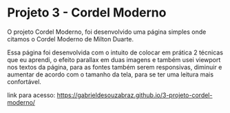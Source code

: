 # Projeto 3 - Cordel Moderno

O projeto Cordel Moderno, foi desenvolvido uma página simples onde citamos o Cordel Moderno de Milton Duarte. 

Essa página foi desenvolvida com o intuito de colocar em prática 2 técnicas que eu aprendi, o efeito parallax em duas imagens e também usei viewport nos textos da página, para as fontes também serem responsivas, diminuir e aumentar de acordo com o tamanho da tela, para se ter uma leitura mais confortável.

link para acesso: https://gabrieldesouzabraz.github.io/3-projeto-cordel-moderno/
